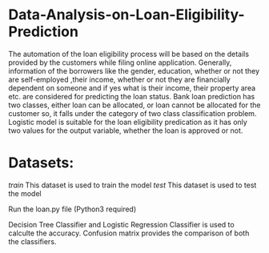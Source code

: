 # Data-Analysis-on-Loan-Eligibility-Prediction
The automation of the loan eligibility process will be based on the details provided by the customers while filing online application. Generally, information of the borrowers like the gender, education, whether or not they are self-employed ,their income, whether or not they are financially dependent on someone and if yes what is their income, their property area etc. are considered for predicting the loan status. Bank loan prediction has two classes, either loan can be allocated, or loan cannot be allocated for the customer so, it falls under the category of two class classification problem. Logistic model is suitable for the loan eligibility predication as it has only two values for the output variable, whether the loan is approved or not.

# Datasets: 
*train* This dataset is used to train the model
*test* This dataset is used to test the model

Run the loan.py file (Python3 required)

Decision Tree Classifier and Logistic Regression Classifier is used to calculte the accuracy. Confusion matrix provides the comparison of both the classifiers.
